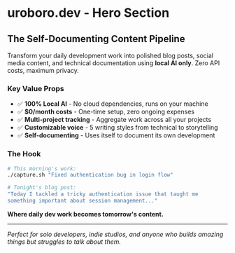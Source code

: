 # uroboro.dev - Hero Section

## The Self-Documenting Content Pipeline

Transform your daily development work into polished blog posts, social media content, and technical documentation using **local AI only**. Zero API costs, maximum privacy.

### Key Value Props
- ✅ **100% Local AI** - No cloud dependencies, runs on your machine
- ✅ **$0/month costs** - One-time setup, zero ongoing expenses  
- ✅ **Multi-project tracking** - Aggregate work across all your projects
- ✅ **Customizable voice** - 5 writing styles from technical to storytelling
- ✅ **Self-documenting** - Uses itself to document its own development

### The Hook
```bash
# This morning's work:
./capture.sh "Fixed authentication bug in login flow"

# Tonight's blog post:
"Today I tackled a tricky authentication issue that taught me 
something important about session management..."
```

**Where daily dev work becomes tomorrow's content.**

---

*Perfect for solo developers, indie studios, and anyone who builds amazing things but struggles to talk about them.* 